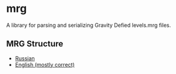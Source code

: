 # mrg

A library for parsing and serializing Gravity Defied levels.mrg files.

## MRG Structure

- [Russian](https://wiki.gdmod.ru/Структура_файла_levels.mrg)
- [English (mostly correct)](http://gdtr.net/handbook/mrg/)
